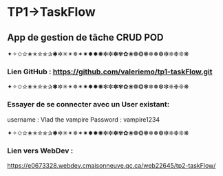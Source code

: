 # TP1->TaskFlow
## App de gestion de tâche CRUD POD


✦✧✩✫✬✭✮✯✰✱✲✳✴✵✶✷✸✹✺✻✼✽✾✿❀❁❂❃❄❅❆❇❈❉❊❋

### Lien GitHub : https://github.com/valeriemo/tp1-taskFlow.git

✦✧✩✫✬✭✮✯✰✱✲✳✴✵✶✷✸✹✺✻✼✽✾✿❀❁❂❃❄❅❆❇❈❉❊❋

### Essayer de se connecter avec un User existant: 
username : Vlad the vampire
Password : vampire1234

✦✧✩✫✬✭✮✯✰✱✲✳✴✵✶✷✸✹✺✻✼✽✾✿❀❁❂❃❄❅❆❇❈❉❊❋

### Lien vers WebDev : 
https://e0673328.webdev.cmaisonneuve.qc.ca/web22645/tp2-taskFlow/